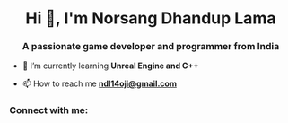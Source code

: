<h1 align="center">Hi 👋, I'm Norsang Dhandup Lama</h1>
<h3 align="center">A passionate game developer and programmer from India</h3>

- 🌱 I’m currently learning **Unreal Engine and C++**

- 📫 How to reach me **ndl14oji@gmail.com**

<h3 align="left">Connect with me:</h3>
<p align="left">
</p>
